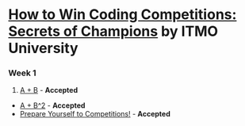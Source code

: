 # [How to Win Coding Competitions: Secrets of Champions](https://www.edx.org/course/how-win-coding-competitions-secrets-itmox-i2cpx-0) by ITMO University

### Week 1
1. [A + B](https://github.com/kantuni/edX/blob/master/ITMOx%20-%20How%20to%20Win%20Coding%20Competitions/Week%201/a%2Bb.cpp) - **Accepted**
- [A + B^2](https://github.com/kantuni/edX/blob/master/ITMOx%20-%20How%20to%20Win%20Coding%20Competitions/Week%201/a%2Bb_2.cpp) - **Accepted**
- [Prepare Yourself to Competitions!](https://github.com/kantuni/edX/blob/master/ITMOx%20-%20How%20to%20Win%20Coding%20Competitions/Week%201/prepare_yourself_to_competitions.cpp) - **Accepted**
